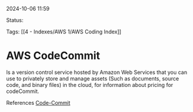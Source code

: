 2024-10-06 11:59

Status:

Tags:
[[4 - Indexes/AWS 1/AWS Coding Index]]
# AWS CodeCommit

Is a version control service hosted by Amazon Web Services that you can use to privately store and manage assets (Such as documents, source code, and binary files) in the cloud, for information about pricing for codeCommit.


References
[Code-Commit](https://docs.aws.amazon.com/codecommit/latest/userguide/welcome.html)